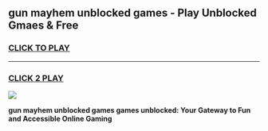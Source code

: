 
## gun mayhem unblocked games - Play Unblocked Gmaes & Free
<h3>
<a href="https://news.freeplayer.one?title=gun_mayhem_unblocked_games&ref=23F">CLICK TO PLAY</a></h3>
<hr>

<h3>
<a href="https://news.freeplayer.one?title=gun_mayhem_unblocked_games&ref=23F">CLICK 2 PLAY</a>
  
</h3>

<a href="https://news.freeplayer.one?title=gun_mayhem_unblocked_games&ref=23F/"><img src="https://clearcache.store/games.png"></a>


**gun mayhem unblocked games games unblocked: Your Gateway to Fun and Accessible Online Gaming**
